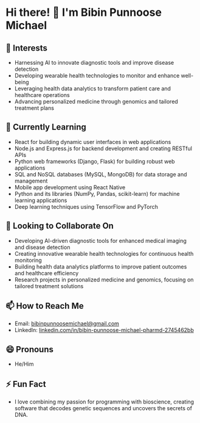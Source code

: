 # Hi there! 👋 I'm Bibin Punnoose Michael

## 👀 Interests
- Harnessing AI to innovate diagnostic tools and improve disease detection
- Developing wearable health technologies to monitor and enhance well-being
- Leveraging health data analytics to transform patient care and healthcare operations
- Advancing personalized medicine through genomics and tailored treatment plans

## 🌱 Currently Learning
- React for building dynamic user interfaces in web applications
- Node.js and Express.js for backend development and creating RESTful APIs
- Python web frameworks (Django, Flask) for building robust web applications
- SQL and NoSQL databases (MySQL, MongoDB) for data storage and management
- Mobile app development using React Native
- Python and its libraries (NumPy, Pandas, scikit-learn) for machine learning applications
- Deep learning techniques using TensorFlow and PyTorch

## 💞️ Looking to Collaborate On
- Developing AI-driven diagnostic tools for enhanced medical imaging and disease detection
- Creating innovative wearable health technologies for continuous health monitoring
- Building health data analytics platforms to improve patient outcomes and healthcare efficiency
- Research projects in personalized medicine and genomics, focusing on tailored treatment solutions

## 📫 How to Reach Me
- Email: [bibinpunnoosemichael@gmail.com](mailto:bibinpunnoosemichael@gmail.com)
- LinkedIn: [linkedin.com/in/bibin-punnoose-michael-pharmd-2745462bb](https://www.linkedin.com/in/bibin-punnoose-michael-pharmd-2745462bb/)

## 😄 Pronouns
- He/Him

## ⚡ Fun Fact
- I love combining my passion for programming with bioscience, creating software that decodes genetic sequences and uncovers the secrets of DNA.
